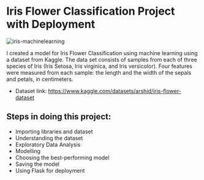 # Iris Flower Classification Project with Deployment 
![iris-machinelearning](https://github.com/mrpaul017/Iris_Flower_Classification_Project/assets/145193843/26c0d0db-5841-42e2-86ca-dcbda54e1afe)

I created a model for Iris Flower Classification using machine learning using a dataset from Kaggle. The data set consists of samples from each of three species of Iris (Iris Setosa, Iris virginica, and Iris versicolor). 
Four features were measured from each sample: the length and the width of the sepals and petals, in centimeters.
- Dataset link: https://www.kaggle.com/datasets/arshid/iris-flower-dataset

## Steps in doing this project:
- Importing libraries and dataset
- Understanding the dataset
- Exploratory Data Analysis
- Modelling
- Choosing the best-performing model
- Saving the model
- Using Flask for deployment
